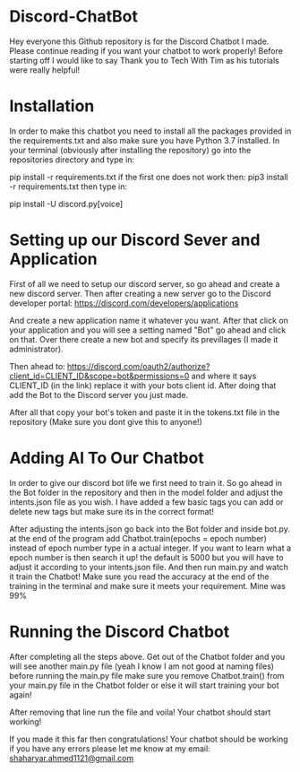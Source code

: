 # Discord-ChatBot
Hey everyone this Github repository is for the Discord Chatbot I made. Please continue reading if you want your chatbot to work properly! Before starting off I would like to say Thank you to Tech With Tim as his tutorials were really helpful!

# Installation
In order to make this chatbot you need to install all the packages provided in the requirements.txt and also make sure you have Python 3.7 installed. In your terminal (obviously after installing the repository) go into the repositories directory and type in:

pip install -r requirements.txt if the first one does not work then:  pip3 install -r requirements.txt
then type in:

pip install -U discord.py[voice]

# Setting up our Discord Sever and Application
First of all we need to setup our discord server, so go ahead and create a new discord server. Then after creating a new server go to the Discord developer portal:
https://discord.com/developers/applications

And create a new application name it whatever you want. After that click on your application and you will see a setting named "Bot" go ahead and click on that. Over there create a new bot and specify its previllages (I made it administrator). 

Then ahead to: https://discord.com/oauth2/authorize?client_id=CLIENT_ID&scope=bot&permissions=0 and where it says CLIENT_ID (in the link) replace it with your bots client id. After doing that add the Bot to the Discord server you just made.

After all that copy your bot's token and paste it in the tokens.txt file in the repository (Make sure you dont give this to anyone!)

# Adding AI To Our Chatbot
In order to give our discord bot life we first need to train it. So go ahead in the Bot folder in the repository and then in the model folder and adjust the intents.json file as you wish. I have added a few basic tags you can add or delete new tags but make sure its in the correct format!

After adjusting the intents.json go back into the Bot folder and inside bot.py. at the end of the program add Chatbot.train(epochs = epoch number) instead of epoch number type in a actual integer. If you want to learn what a epoch number is then search it up! the default is 5000 but you will have to adjust it according to your intents.json file. And then run main.py and watch it train the Chatbot! Make sure you read the accuracy at the end of the training in the terminal and make sure it meets your requirement. Mine was 99%

# Running the Discord Chatbot
After completing all the steps above. Get out of the Chatbot folder and you will see another main.py file (yeah I know I am not good at naming files) before running the main.py file make sure you remove Chatbot.train() from your main.py file in the Chatbot folder or else it will start training your bot again!

After removing that line run the file and voila! Your chatbot should start working!

If you made it this far then congratulations! Your chatbot should be working if you have any errors please let me know at my email:
shaharyar.ahmed1121@gmail.com
